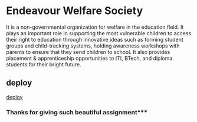 # Endeavour Welfare Society
It is a non-governmental organization for welfare in the education field. It plays an important role in supporting the most vulnerable children to access their right to education through innovative ideas such as forming student groups and child-tracking systems, holding awareness workshops with parents to ensure that they send children to school. It also provides placement & apprenticeship opportunities to ITI, BTech, and diploma students for their bright future.
## deploy
[deploy](https://nanda8106.github.io/Endeavour/index.html)

### Thanks for giving such beautiful assignment***
